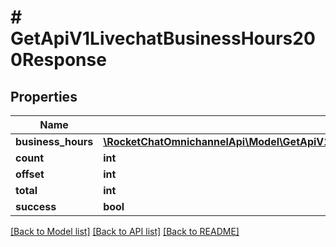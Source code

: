 # # GetApiV1LivechatBusinessHours200Response

## Properties

Name | Type | Description | Notes
------------ | ------------- | ------------- | -------------
**business_hours** | [**\RocketChatOmnichannelApi\Model\GetApiV1LivechatBusinessHours200ResponseBusinessHoursInner[]**](GetApiV1LivechatBusinessHours200ResponseBusinessHoursInner.md) |  | [optional]
**count** | **int** |  | [optional]
**offset** | **int** |  | [optional]
**total** | **int** |  | [optional]
**success** | **bool** |  | [optional]

[[Back to Model list]](../../README.md#models) [[Back to API list]](../../README.md#endpoints) [[Back to README]](../../README.md)
